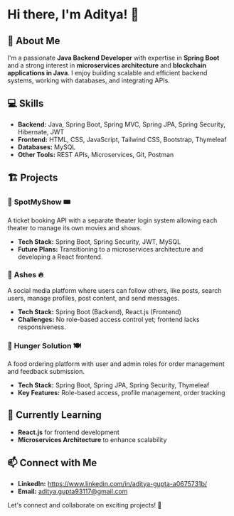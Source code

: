 # Hi there, I'm Aditya! 👋

## 🚀 About Me
I'm a passionate **Java Backend Developer** with expertise in **Spring Boot** and a strong interest in **microservices architecture** and **blockchain applications in Java**. I enjoy building scalable and efficient backend systems, working with databases, and integrating APIs.

## 💻 Skills
- **Backend:** Java, Spring Boot, Spring MVC, Spring JPA, Spring Security, Hibernate, JWT
- **Frontend:** HTML, CSS, JavaScript, Tailwind CSS, Bootstrap, Thymeleaf
- **Databases:** MySQL
- **Other Tools:** REST APIs, Microservices, Git, Postman

## 🏗️ Projects
### 📌 **SpotMyShow** 🎟️
A ticket booking API with a separate theater login system allowing each theater to manage its own movies and shows.
- **Tech Stack:** Spring Boot, Spring Security, JWT, MySQL
- **Future Plans:** Transitioning to a microservices architecture and developing a React frontend.

### 📌 **Ashes** 🔥
A social media platform where users can follow others, like posts, search users, manage profiles, post content, and send messages.
- **Tech Stack:** Spring Boot (Backend), React.js (Frontend)
- **Challenges:** No role-based access control yet; frontend lacks responsiveness.

### 📌 **Hunger Solution** 🍽️
A food ordering platform with user and admin roles for order management and feedback submission.
- **Tech Stack:** Spring Boot, Spring JPA, Spring Security, Thymeleaf
- **Key Features:** Role-based access, profile management, order tracking

## 🌱 Currently Learning
- **React.js** for frontend development
- **Microservices Architecture** to enhance scalability

## 📫 Connect with Me
- **LinkedIn:** https://www.linkedin.com/in/aditya-gupta-a0675731b/
- **Email:** aditya.gupta93117@gmail.com

Let's connect and collaborate on exciting projects! 🚀
